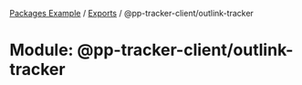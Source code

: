 [Packages Example](../README.md) / [Exports](../modules.md) / @pp-tracker-client/outlink-tracker

# Module: @pp-tracker-client/outlink-tracker
